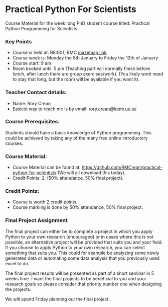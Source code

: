 # Practical Python For Scientists
Course Material for the week long PhD student course titled: Practical Python Programming for Scientists. 

### Key Points 

- Course is held at: B8:001, BMC [mazemap link](http://use.mazemap.com/?v=1&campusid=49&campuses=uu&sharepoitype=identifier&sharepoi=BMC-B8:001a)
- Course week is: Monday the 8th January to Friday the 12th of January
- Course start: 9 am
- Room booked until: 5 pm (Teaching part will normally finish before lunch, after lunch there are group exercises/work). (You likely wont need to stay that long, but the room will be available if you want it). 


### Teacher Contact details:
- Name: Rory Crean 
- Easiest way to reach me is by email: rory.crean@kemi.uu.se

### Course Prerequisites:
Students should have a basic knowledge of Python programming. This could be achieved by taking any of the many free online introductory courses. 

### Course Material:
- Course Material can be found at: https://github.com/RMCrean/practical-python-for-scientists (We will all download this today).
- Credit Points: 2. (50% attendance, 50% final project).  


### Credit Points:
- Course is worth 2 credit points. 
- Course marking is done by 50% attendance, 50% final project.  


### Final Project Assignment

The final project can either be to complete a project in which you apply Python to your own research (encouraged) or in cases where this is not possible, an alternative project will be provided that suits you and your field. If you choose to apply Python to your own research, you can select something that suits you. This could for example be analyzing some newly generated data or automating some data analysis that you previously used excel to do. 

The final project results will be presented as part of a short seminar in 5 weeks time. I want the final projects to be beneficial to you and your research goals so please consider that priority number one when designing the projects. 

We will spend Friday planning out the final project. 